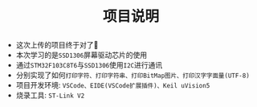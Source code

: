# <p align="center">项目说明</p>

- 这次上传的项目终于对了🤭
- 本次学习的是`SSD1306`屏幕驱动芯片的使用
- 通过`STM32F103C8T6`与`SSD1306`使用`I2C`进行通讯
- 分别实现了如何`打印字符、打印字符串、打印BitMap图片、打印汉字字面量(UTF-8)`
- 项目开发环境: `VSCode、EIDE(VSCode扩展插件)、Keil uVision5`
- 烧录工具: `ST-Link V2`
